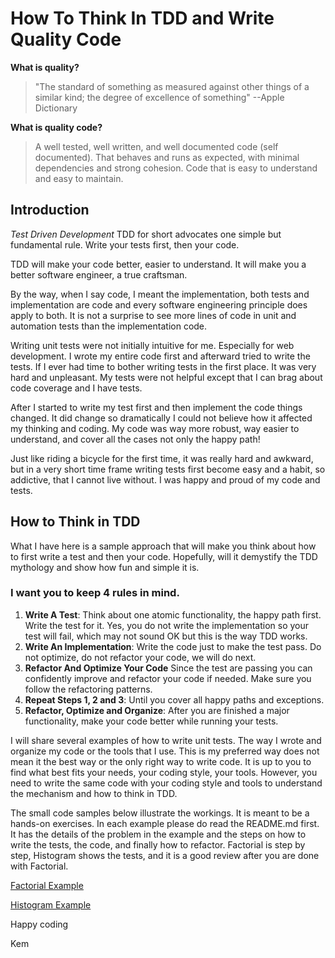 # How To Think In TDD and Write Quality Code

**What is quality?**
>"The standard of something as measured against other things of a similar kind; the degree of excellence of something" --Apple Dictionary

**What is quality code?**
>A well tested, well written, and well documented code (self documented). That behaves and runs as expected, with minimal dependencies and strong cohesion. Code that is easy to understand and easy to maintain.

## Introduction
_Test Driven Development_ TDD for short advocates one simple but fundamental rule. Write your tests first, then your code.

TDD will make your code better, easier to understand. It will make you a better software engineer, a true craftsman.

By the way, when I say code, I meant the implementation, both tests and implementation are code and every software engineering principle does apply to both. It is not a surprise to see more lines of code in unit and automation tests than the implementation code.

Writing unit tests were not initially intuitive for me. Especially for web development. I wrote my entire code first and afterward tried to write the tests. If I ever had time to bother writing tests in the first place. It was very hard and unpleasant. My tests were not helpful except that I can brag about code coverage and I have tests.

After I started to write my test first and then implement the code things changed. It did change so dramatically I could not believe how it affected my thinking and coding. My code was way more robust, way easier to understand, and cover all the cases not only the happy path!

Just like riding a bicycle for the first time, it was really hard and awkward, but in a very short time frame writing tests first become easy and a habit, so addictive, that I cannot live without. I was happy and proud of my code and tests.

## How to Think in TDD
What I have here is a sample approach that will make you think about how to first write a test and then your code. Hopefully, will it demystify the TDD mythology and show how fun and simple it is.

### I want you to keep 4 rules in mind.
1. **Write A Test**: Think about one atomic functionality, the happy path first. Write the test for it. Yes, you do not write the implementation so your test will fail, which may not sound OK but this is the way TDD works.
1. **Write An Implementation**: Write the code just to make the test pass. Do not optimize, do not refactor your code, we will do next.
1. **Refactor And Optimize Your Code** Since the test are passing you can confidently improve and refactor your code if needed. Make sure you follow the refactoring patterns.
1. **Repeat Steps 1, 2 and 3**: Until you cover all happy paths and exceptions.
1. **Refactor, Optimize and Organize**: After you are finished a major functionality, make your code better while running your tests.

I will share several examples of how to write unit tests. The way I wrote and organize my code or the tools that I use. This is my preferred way does not mean it the best way or the only right way to write code. It is up to you to find what best fits your needs, your coding style, your tools. However, you need to write the same code with your coding style and tools to understand the mechanism and how to think in TDD.

The small code samples below illustrate the workings. It is meant to be a hands-on exercises. In each example please do read the README.md first. It has the details of the problem in the example and the steps on how to write the tests, the code, and finally how to refactor. Factorial is step by step, Histogram shows the tests, and it is a good review after you are done with Factorial.

[Factorial Example](https://github.com/kemapak/factorial-tdd)

[Histogram Example](https://github.com/kemapak/histogram-tdd)

Happy coding

Kem


